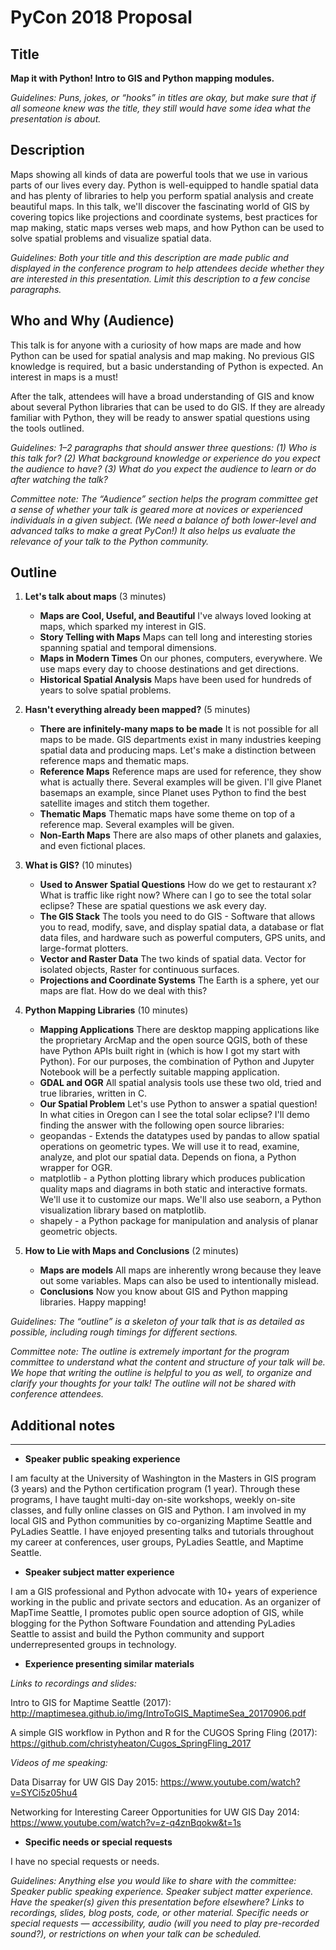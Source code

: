 # PyCon 2018 Proposal

## Title
**Map it with Python! Intro to GIS and Python mapping modules.**

_Guidelines: Puns, jokes, or “hooks” in titles are okay, but make sure that if all someone knew was the title, they still would have some idea what the presentation is about._

## Description
Maps showing all kinds of data are powerful tools that we use in various parts of our lives every day. Python is well-equipped to handle spatial data and has plenty of libraries to help you perform spatial analysis and create beautiful maps. In this talk, we'll discover the fascinating world of GIS by covering topics like projections and coordinate systems, best practices for map making, static maps verses web maps, and how Python can be used to solve spatial problems and visualize spatial data.

_Guidelines: Both your title and this description are made public and displayed in the conference program to help attendees decide whether they are interested in this presentation. Limit this description to a few concise paragraphs._

## Who and Why (Audience)
This talk is for anyone with a curiosity of how maps are made and how Python can be used for spatial analysis and map making. No previous GIS knowledge is required, but a basic understanding of Python is expected. An interest in maps is a must!

After the talk, attendees will have a broad understanding of GIS and know about several Python libraries that can be used to do GIS. If they are already familiar with Python, they will be ready to answer spatial questions using the tools outlined.

_Guidelines: 1–2 paragraphs that should answer three questions: (1) Who is this talk for? (2) What background knowledge or experience do you expect the audience to have? (3) What do you expect the audience to learn or do after watching the talk?_

_Committee note: The “Audience” section helps the program committee get a sense of whether your talk is geared more at novices or experienced individuals in a given subject. (We need a balance of both lower-level and advanced talks to make a great PyCon!) It also helps us evaluate the relevance of your talk to the Python community._

## Outline
1. **Let's talk about maps** (3 minutes)
    * **Maps are Cool, Useful, and Beautiful** I've always loved looking at maps, which sparked my interest in GIS.
    * **Story Telling with Maps** Maps can tell long and interesting stories spanning spatial and temporal dimensions.
    * **Maps in Modern Times** On our phones, computers, everywhere. We use maps every day to choose destinations and get directions.
    * **Historical Spatial Analysis** Maps have been used for hundreds of years to solve spatial problems.

2. **Hasn't everything already been mapped?** (5 minutes)
    * **There are infinitely-many maps to be made** It is not possible for all maps to be made. GIS departments exist in many industries keeping spatial data and producing maps. Let's make a distinction between reference maps and thematic maps.
    * **Reference Maps** Reference maps are used for reference, they show what is actually there. Several examples will be given. I'll give Planet basemaps an example, since Planet uses Python to find the best satellite images and stitch them together.
    * **Thematic Maps** Thematic maps have some theme on top of a reference map. Several examples will be given.
    * **Non-Earth Maps** There are also maps of other planets and galaxies, and even fictional places.

3. **What is GIS?** (10 minutes)
    * **Used to Answer Spatial Questions** How do we get to restaurant x? What is traffic like right now? Where can I go to see the total solar eclipse? These are spatial questions we ask every day.
    * **The GIS Stack** The tools you need to do GIS - Software that allows you to read, modify, save, and display spatial data, a database or flat data files, and hardware such as powerful computers, GPS units, and large-format plotters.
    * **Vector and Raster Data** The two kinds of spatial data. Vector for isolated objects, Raster for continuous surfaces.
    * **Projections and Coordinate Systems** The Earth is a sphere, yet our maps are flat. How do we deal with this?

4. **Python Mapping Libraries** (10 minutes)
    * **Mapping Applications** There are desktop mapping applications like the proprietary ArcMap and the open source QGIS, both of these have Python APIs built right in (which is how I got my start with Python). For our purposes, the combination of Python and Jupyter Notebook will be a perfectly suitable mapping application.
    * **GDAL and OGR** All spatial analysis tools use these two old, tried and true libraries, written in C.
    * **Our Spatial Problem** Let's use Python to answer a spatial question! In what cities in Oregon can I see the total solar eclipse? I'll demo finding the answer with the following open source libraries:
    * geopandas - Extends the datatypes used by pandas to allow spatial operations on geometric types. We will use it to read, examine, analyze, and plot our spatial data. Depends on fiona, a Python wrapper for OGR.
    * matplotlib - a Python plotting library which produces publication quality maps and diagrams in both static and interactive formats. We'll use it to customize our maps. We'll also use seaborn, a Python visualization library based on matplotlib.
    * shapely - a Python package for manipulation and analysis of planar geometric objects.

5. **How to Lie with Maps and Conclusions** (2 minutes)
    * **Maps are models** All maps are inherently wrong because they leave out some variables. Maps can also be used to intentionally mislead.
    * **Conclusions** Now you know about GIS and Python mapping libraries. Happy mapping!

_Guidelines: The “outline” is a skeleton of your talk that is as detailed as possible, including rough timings for different sections._

_Committee note: The outline is extremely important for the program committee to understand what the content and structure of your talk will be. We hope that writing the outline is helpful to you as well, to organize and clarify your thoughts for your talk! The outline will not be shared with conference attendees._

## Additional notes
-----

* **Speaker public speaking experience**

I am faculty at the University of Washington in the Masters in GIS program (3 years) and the Python certification program (1 year). Through these programs, I have taught multi-day on-site workshops, weekly on-site classes, and fully online classes on GIS and Python. I am involved in my local GIS and Python communities by co-organizing Maptime Seattle and PyLadies Seattle. I have enjoyed presenting talks and tutorials throughout my career at conferences, user groups, PyLadies Seattle, and Maptime Seattle.

* **Speaker subject matter experience**

I am a GIS professional and Python advocate with 10+ years of experience working in the public and private sectors and education. As an organizer of MapTime Seattle, I promotes public open source adoption of GIS, while blogging for the Python Software Foundation and attending PyLadies Seattle to assist and build the Python community and support underrepresented groups in technology.  

* **Experience presenting similar materials**

*Links to recordings and slides:*

Intro to GIS for Maptime Seattle (2017): http://maptimesea.github.io/img/IntroToGIS_MaptimeSea_20170906.pdf

A simple GIS workflow in Python and R for the CUGOS Spring Fling (2017): https://github.com/christyheaton/Cugos_SpringFling_2017

*Videos of me speaking:*

Data Disarray for UW GIS Day 2015: https://www.youtube.com/watch?v=SYCi5z05hu4

Networking for Interesting Career Opportunities for UW GIS Day 2014: https://www.youtube.com/watch?v=z-q4znBqokw&t=1s

* **Specific needs or special requests**

I have no special requests or needs.

_Guidelines: Anything else you would like to share with the committee:
Speaker public speaking experience.
Speaker subject matter experience.
Have the speaker(s) given this presentation before elsewhere?
Links to recordings, slides, blog posts, code, or other material.
Specific needs or special requests — accessibility, audio (will you need to play pre-recorded sound?), or restrictions on when your talk can be scheduled._
